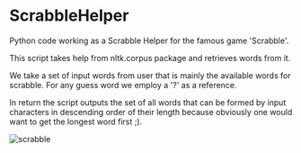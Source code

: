 # ScrabbleHelper
Python code working as a Scrabble Helper for the famous game 'Scrabble'.


This script takes help from nltk.corpus package and retrieves words from it.

We take a set of input words from user that is mainly the available words for scrabble. For any guess word we employ a '?' as a reference.

In return the script outputs the set of all words that can be formed by input characters in descending order of their length because obviously one would want to get the longest word first ;).


![scrabble](https://user-images.githubusercontent.com/13716214/34871177-a4297e7a-f7b2-11e7-879c-3ecdf244126a.png)
